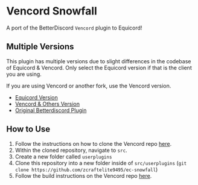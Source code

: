 # Vencord Snowfall

A port of the BetterDiscord `Vencord` plugin to Equicord!

## Multiple Versions

This plugin has multiple versions due to slight differences in the codebase of Equicord & Vencord. Only select the Equicord version if that is the client you are using.

If you are using Vencord or another fork, use the Vencord version.

- [Equicord Version](https://github.com/zcraftelite9495/ec-snowfall)
- [Vencord & Others Version](https://github.com/zcraftelite9495/vc-snowfall)
- [Original Betterdiscord Plugin](https://github.com/Inve1951/BetterDiscordStuff/blob/master/plugins/Snowfall.plugin.js)

## How to Use

1. Follow the instructions on how to clone the Vencord repo [here](https://github.com/Vendicated/Vencord).
2. Within the cloned repository, navigate to `src`.
3. Create a new folder called `userplugins`
4. Clone this repository into a new folder inside of `src/userplugins` (`git clone https://github.com/zcraftelite9495/ec-snowfall`)
5. Follow the build instructions on the Vencord repo [here](https://github.com/Vendicated/Vencord).
